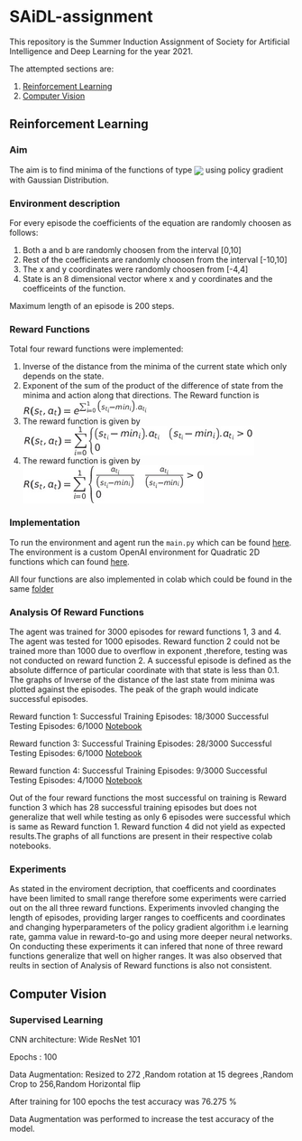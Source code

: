 # SAiDL-assignment
This repository is the Summer Induction Assignment of Society for Artificial Intelligence and Deep Learning for the year 2021.

The attempted sections are:

1. [Reinforcement Learning](https://github.com/soham-chitnis10/SAiDL-assignment/tree/main/RL)
2. [Computer Vision](https://github.com/soham-chitnis10/SAiDL-assignment/tree/main/Computer%20Vision)

## Reinforcement Learning
### Aim
The aim is to find minima of the functions of type <img src="http://www.sciweavers.org/tex2img.php?eq=ax%5E2%20%2B%20by%5E2%20%2B%20cxy%20%2B%20dx%20%2B%20ey%20%2B%20f&bc=White&fc=Black&im=jpg&fs=12&ff=arev&edit=0" align = "center">
using policy gradient with Gaussian Distribution.
### Environment description
For every episode the coefficients of the equation are randomly choosen as follows:

1. Both a and b are randomly choosen from the interval [0,10]
2. Rest of the coefficients are randomly choosen from the interval [-10,10]
3. The x and y coordinates were randomly choosen from [-4,4]
4. State is an 8 dimensional vector where x and y coordinates and the coefficeints of the function.

Maximum length of an episode is 200 steps.
### Reward Functions
Total four reward functions were implemented:

1. Inverse of the distance from the minima of the current state which only depends on the state.
2. Exponent of the sum of the product of the difference of state from the minima and action along that directions. The Reward function is <img src = "images/reward_func_2.jpg" align = "center">
3. The reward function is given by <img src = "images/reward_func_3.jpg" align = "center">
4. The reward function is given by <img src = "images/reward_func_4.jpg" align = "center">

### Implementation
To run the environment and agent run the ```main.py``` which can be found [here](https://github.com/soham-chitnis10/SAiDL-assignment/blob/main/RL/main.py). The environment is a custom OpenAI environment for Quadratic 2D functions which can found [here](https://github.com/soham-chitnis10/SAiDL-assignment/blob/main/RL/Quadratic_2D_env.py).

All four functions are also implemented in colab which could be found in the same [folder](https://github.com/soham-chitnis10/SAiDL-assignment/tree/main/RL)

### Analysis Of Reward Functions
The agent was trained for 3000 episodes for reward functions 1, 3 and 4. The agent was tested for 1000 episodes. Reward function 2 could not be trained more than 1000 due to overflow in exponent ,therefore, testing was not conducted on reward function 2. A successful episode is defined as the absolute differnce of particular coordinate with that state is less than 0.1. The graphs of Inverse of the distance of the last state from minima was plotted against the episodes. The peak of the graph would indicate successful episodes.

Reward function 1: Successful Training Episodes: 18/3000 Successful Testing Episodes: 6/1000 [Notebook](https://github.com/soham-chitnis10/SAiDL-assignment/blob/main/RL/Reinforcement_Learning_using_Policy_gradient.ipynb)

Reward function 3: Successful Training Episodes: 28/3000 Successful Testing Episodes: 6/1000 [Notebook](https://github.com/soham-chitnis10/SAiDL-assignment/blob/main/RL/Reinforcement_Learning_using_Policy_gradient(Reward%20function%203).ipynb)

Reward function 4: Successful Training Episodes: 9/3000 Successful Testing Episodes: 4/1000 [Notebook](https://github.com/soham-chitnis10/SAiDL-assignment/blob/main/RL/Reinforcement_Learning_using_Policy_gradient(Reward%20function%204).ipynb)

Out of the four reward functions the most successful on training is Reward function 3 which has 28 successful training episodes but does not generalize that well while testing as only 6 episodes were successful which is same as Reward function 1. Reward function 4 did not yield as expected results.The graphs of all functions are present in their respective colab notebooks.

### Experiments
As stated in the enviroment decription, that coefficents and coordinates have been limited to small range therefore some experiments were carried out on the all three reward functions. Experiments invovled changing the length of episodes, providing larger ranges to coefficents and coordinates and changing hyperparameters of the policy gradient algorithm i.e learning rate, gamma value in reward-to-go and using more deeper neural networks. On conducting these experiments it can infered that none of three reward functions generalize that well on higher ranges. It was also observed that reults in section of Analysis of Reward functions is also not consistent.

## Computer Vision

### Supervised Learning

CNN architecture: Wide ResNet 101

Epochs : 100

Data Augmentation: Resized to 272 ,Random rotation at 15 degrees ,Random Crop to 256,Random Horizontal flip 

After training for 100 epochs the test accuracy was 76.275 %

Data Augmentation was performed to increase the test accuracy of the model.
